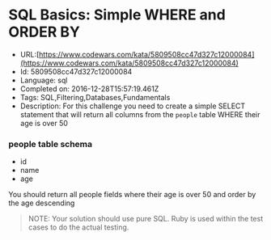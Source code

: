 # SQL Basics: Simple WHERE and ORDER BY

 - URL:[https://www.codewars.com/kata/5809508cc47d327c12000084](https://www.codewars.com/kata/5809508cc47d327c12000084)
 - Id: 5809508cc47d327c12000084
 - Language: sql
 - Completed on: 2016-12-28T15:57:19.461Z
 - Tags: SQL,Filtering,Databases,Fundamentals
 - Description:
For this challenge you need to create a simple SELECT statement that will return all columns from the `people` table WHERE their age is over 50

### people table schema
- id
- name
- age

You should return all people fields where their age is over 50 and order by the age descending

> NOTE: Your solution should use pure SQL. Ruby is used within the test cases to do the actual testing.
